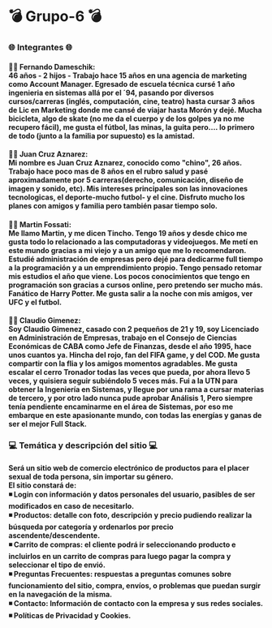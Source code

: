 # <h1>💣 Grupo-6 💣</h1>
<h3>🌐 Integrantes 🌐</h3>
<h4> 🙋‍♂️ Fernando Dameschik: </br>
46 años - 2 hijos - Trabajo hace 15 años en una agencia de marketing como Account Manager. Egresado de escuela técnica cursé 1 año ingenieria en sistemas allá por el ´94, pasando por diversos cursos/carreras (inglés, computación, cine, teatro) hasta cursar 3 años de Lic en Marketing donde me cansé de viajar hasta Morón y dejé. Mucha bicicleta, algo de skate (no me da el cuerpo y de los golpes ya no me recupero fácil), me gusta el fútbol, las minas, la guita pero.... lo primero de todo (junto a la familia por supuesto) es la amistad.</h4>
<h4> 🙋‍♂️ Juan Cruz Aznarez: </br>
Mi nombre es Juan Cruz Aznarez, conocido como "chino", 26 años. Trabajo hace poco mas de 8 años en el rubro salud y pasé aproximadamente por 5 carreras(derecho, comunicación, diseño de imagen y sonido, etc). Mis intereses principales son las innovaciones tecnologicas, el deporte-mucho futbol- y el cine. Disfruto mucho los planes con amigos y familia pero también pasar tiempo solo.</h4>
<h4> 🙋‍♂️ Martin Fossati: </br>
Me llamo Martin, y me dicen Tincho. Tengo 19 años y desde chico me gusta todo lo relacionado a las computadoras y videojuegos. Me metí en este mundo gracias a mi viejo y a un amigo que me lo recomendaron. Estudié administración de empresas pero dejé para dedicarme full tiempo a la programación y a un emprendimiento propio. Tengo pensado retomar mis estudios el año que viene.  Los pocos conocimientos que tengo en programación son gracias a cursos online, pero pretendo ser mucho más. Fanático de Harry Potter. Me gusta salir a la noche con mis amigos, ver UFC y el futbol.</h4>
<h4> 🙋‍♂️ Claudio Gimenez: </br>
Soy Claudio Gimenez, casado con 2 pequeños de 21 y 19, soy Licenciado en Administración de Empresas, trabajo en el Consejo de Ciencias Económicas de CABA como Jefe de Finanzas, desde el año 1995, hace unos cuantos ya. Hincha del rojo, fan del FIFA game, y del COD. Me gusta compartir con la flia y los amigos momentos agradables. Me gusta escalar el cerro Tronador todas las veces que pueda, por ahora llevo 5 veces, y quisiera seguir subiéndolo 5 veces más.  Fui a la UTN para obtener la Ingeniería en Sistemas, y llegue por una rama a cursar materias de tercero, y por otro lado nunca pude aprobar Análisis 1, Pero siempre tenía pendiente encaminarme en el área de Sistemas, por eso me embarque en este apasionante mundo, con todas las energías y ganas de ser el mejor Full Stack.</h4>
<h3> 💻 Temática y descripción del sitio 💻 </h3>
<h4>Será un sitio web de comercio electrónico de productos para el placer sexual de toda persona, sin importar su género. </br>
El sitio constará de: </br>
◾ Login con información y datos personales del usuario, pasibles de ser modificados en caso de necesitarlo. </br>
◾ Productos: detalle con foto, descripción y precio pudiendo realizar la búsqueda por categoría y ordenarlos por precio ascendente/descendente. </br>
◾ Carrito de compras: el cliente podrá ir seleccionando producto e incluirlos en un carrito de compras para luego pagar la compra y seleccionar el tipo de envió. </br>
◾ Preguntas Frecuentes: respuestas a preguntas comunes sobre funcionamiento del sitio, compra, envíos, o problemas que puedan surgir en la navegación de la misma.</br>
◾ Contacto: Información de contacto con la empresa y sus redes sociales. </br>
◾ Políticas de Privacidad y Cookies.</h4>



